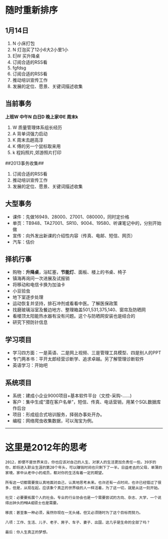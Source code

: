 # 随时重新排序

## 1月14日
1. N 小床打包
2. N 灯泡买了12小6大2小里1小
3. E|W 买升降桌
1. 订阅合适的RSS看
1. fgfdsg 
1. 订阅合适的RSS看
1. 推动培训宣传工作
1. 发展的定位、愿景、关键词描述收集

## 当前事务
**上班W 中午N 白日D 晚上家中E 周末k**
1. W 质量管理体系组长经历
2. A 背单词强力启动
3. K 周末去趟高淳
4. K 傅的另一个鼠标取来用
5. k 程妈照片,郊游照片打印

##2013事务收集##
1. 订阅合适的RSS看
2. 推动培训宣传工作
3. 发展的定位、愿景、关键词描述收集

## 大型事务
- 课件：先做16949、28000、27001、080000，同时定价格
- 单页：TB948、TA27001、SR10、9004、19580、听课笔记中的，分别开始做
- 宣传：向外发出新课的介绍性内容（传真、电邮、短信、网页） 
- 汽车：估价

## 择机行事 ##
- 购物：**升降桌**，浴缸塞，**节能灯**、面板、楼上的书桌、椅子 
- 镇海再询问一次进展及试报销
- 将移动和电信卡换为加油卡
- 小豆验虫
- 地下室逐步处理
- 运动恢复并坚持，排石冲剂或看看中医。了解医保政策
- 找磨玻璃浴室及餐边地方、整理箱盖501,531,375,140、窗帘及防晒网
- 看楼顶太阳能热水器有没有问题。这个与防晒网安装也是结合的
- 研究下预防针信息

## 学习项目
- 学习四方面：一是英语、二是网上视频、三是管理工具模型、四是别人的PPT
- 专门两本书：平开太郎经营诊断学、追求卓越。另了解管理诊断软件
- 英语学习：开始吧

## 系统项目
- 系统：建成小企业9000项目+基本软件平台（文控-采购-……)
- 客户：集中生成“潜在客户名单”，短信、传真、电话营销，用某个SQL数据库作后台
- 项目：形成组合式培训服务，择弱办事处开办。
- 编程：网络爬虫收集数据，可以淘宝为例。

------------------------------------------
# 这里是2012年的思考 #
    2012，即便不是世界末日，你也应该对自己的人生、对家人的生活更加负责任一些。39岁的你，即将进入职业生涯的第20个年头，可以赚钱时间也只剩下了一半。日益老去的父母，单薄的家境，家中从老中小的成员，都对你的生活有着一定的期望。

    所有这一切都需要我认真地面对自己，认真地思考未来。也许还有一点时间，也许已经错过了很多，但是，从现在起，应该象个真正的世界级的人一样活着，为了这一切，就是从这一刻开始。

    社交：必要要拓展个人的社会。专业的行业协会也是一个需要尝试的方向、杂志、大学，一个说得出钟头的MBA或硕士也是需要。

    移民：甚至象一种必须，虽然你现在一无头绪，但又必须随时为了这个目标而努力。

    八项：工作、生活、儿子、老子、房子、车子、妻子、出国，这几乎是生命的全部了吗？

    最后：你人生真正的梦想。
